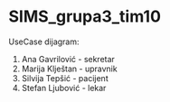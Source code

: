 # SIMS_grupa3_tim10

  UseCase dijagram:
1. Ana Gavrilović - sekretar
2. Marija Klještan - upravnik
3. Silvija Tepšić - pacijent
4. Stefan Ljubović - lekar